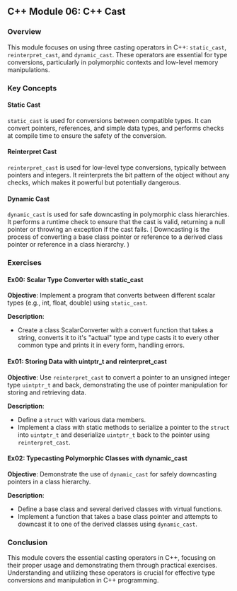 ## C++ Module 06: C++ Cast

### Overview
This module focuses on using three casting operators in C++: `static_cast`, `reinterpret_cast`, and `dynamic_cast`. These operators are essential for type conversions, particularly in polymorphic contexts and low-level memory manipulations.

### Key Concepts

#### Static Cast
`static_cast` is used for conversions between compatible types. It can convert pointers, references, and simple data types, and performs checks at compile time to ensure the safety of the conversion. 

#### Reinterpret Cast
`reinterpret_cast` is used for low-level type conversions, typically between pointers and integers. It reinterprets the bit pattern of the object without any checks, which makes it powerful but potentially dangerous.

#### Dynamic Cast
`dynamic_cast` is used for safe downcasting in polymorphic class hierarchies. It performs a runtime check to ensure that the cast is valid, returning a null pointer or throwing an exception if the cast fails. ( Downcasting is the process of converting a base class pointer or reference to a derived class pointer or reference in a class hierarchy. )

### Exercises

#### Ex00: Scalar Type Converter with static_cast

**Objective**: Implement a program that converts between different scalar types (e.g., int, float, double) using `static_cast`.

**Description**:
- Create a class ScalarConverter with a convert function that takes a string, converts it to it's "actual" type and type casts it to every other common type and prints it in every form, handling errors.


#### Ex01: Storing Data with uintptr_t and reinterpret_cast

**Objective**: Use `reinterpret_cast` to convert a pointer to an unsigned integer type `uintptr_t` and back, demonstrating the use of pointer manipulation for storing and retrieving data.

**Description**:
- Define a `struct` with various data members.
- Implement a class with static methods to serialize a pointer to the `struct` into `uintptr_t` and deserialize `uintptr_t` back to the pointer using `reinterpret_cast`.


#### Ex02: Typecasting Polymorphic Classes with dynamic_cast

**Objective**: Demonstrate the use of `dynamic_cast` for safely downcasting pointers in a class hierarchy.

**Description**:
- Define a base class and several derived classes with virtual functions.
- Implement a function that takes a base class pointer and attempts to downcast it to one of the derived classes using `dynamic_cast`.


### Conclusion
This module covers the essential casting operators in C++, focusing on their proper usage and demonstrating them through practical exercises. Understanding and utilizing these operators is crucial for effective type conversions and manipulation in C++ programming.